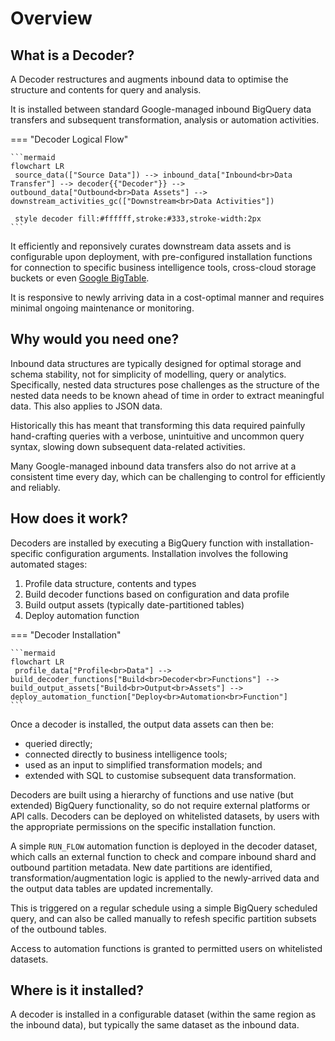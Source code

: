# Overview
## What is a Decoder?
A Decoder restructures and augments inbound data to optimise the structure and contents for query and analysis.  

It is installed between standard Google-managed inbound BigQuery data transfers and subsequent transformation, analysis or automation activities.

=== "Decoder Logical Flow"

    ```mermaid
    flowchart LR
     source_data(["Source Data"]) --> inbound_data["Inbound<br>Data Transfer"] --> decoder{{"Decoder"}} --> outbound_data["Outbound<br>Data Assets"] --> downstream_activities_gc(["Downstream<br>Data Activities"])

     style decoder fill:#ffffff,stroke:#333,stroke-width:2px
    ```

It efficiently and reponsively curates downstream data assets and is configurable upon deployment, with pre-configured installation functions for connection to specific business intelligence tools, cross-cloud storage buckets or even [Google BigTable](https://cloud.google.com/bigtable?hl=en).

It is responsive to newly arriving data in a cost-optimal manner and requires minimal ongoing maintenance or monitoring.

## Why would you need one?
Inbound data structures are typically designed for optimal storage and schema stability, not for simplicity of modelling, query or analytics. Specifically, nested data structures pose challenges as the structure of the nested data needs to be known ahead of time in order to extract meaningful data. This also applies to JSON data.

Historically this has meant that transforming this data required painfully hand-crafting queries with a verbose, unintuitive and uncommon query syntax, slowing down subsequent data-related activities.

Many Google-managed inbound data transfers also do not arrive at a consistent time every day, which can be challenging to control for efficiently and reliably.

## How does it work?
Decoders are installed by executing a BigQuery function with installation-specific configuration arguments. Installation involves the following automated stages:

1. Profile data structure, contents and types
2. Build decoder functions based on configuration and data profile
3. Build output assets (typically date-partitioned tables)
4. Deploy automation function

=== "Decoder Installation"

    ```mermaid
    flowchart LR
     profile_data["Profile<br>Data"] --> build_decoder_functions["Build<br>Decoder<br>Functions"] --> build_output_assets["Build<br>Output<br>Assets"] --> deploy_automation_function["Deploy<br>Automation<br>Function"] 
    ```

Once a decoder is installed, the output data assets can then be:

- queried directly;
- connected directly to business intelligence tools;
- used as an input to simplified transformation models; and 
- extended with SQL to customise subsequent data transformation.

Decoders are built using a hierarchy of functions and use native (but extended) BigQuery functionality, so do not require external platforms or API calls. Decoders can be deployed on whitelisted datasets, by users with the appropriate permissions on the specific installation function.

A simple `RUN_FLOW` automation function is deployed in the decoder dataset, which calls an external function to check and compare inbound shard and outbound partition metadata. New date partitions are identified, transformation/augmentation logic is applied to the newly-arrived data and the output data tables are updated incrementally.

This is triggered on a regular schedule using a simple BigQuery scheduled query, and can also be called manually to refesh specific partition subsets of the outbound tables.

Access to automation functions is granted to permitted users on whitelisted datasets.

## Where is it installed?
A decoder is installed in a configurable dataset (within the same region as the inbound data), but typically the same dataset as the inbound data. 
